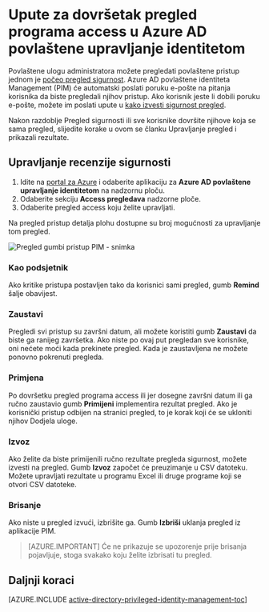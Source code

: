 <properties
   pageTitle="Upute za dovršetak kritike pristup | Microsoft Azure"
   description="Nakon što ste započeli pregled programa access u Azure AD povlaštene upravljanje identitetom Naučite dovršavanja i prikaz rezultata"
   services="active-directory"
   documentationCenter=""
   authors="kgremban"
   manager="femila"
   editor=""/>

<tags
   ms.service="active-directory"
   ms.devlang="na"
   ms.topic="article"
   ms.tgt_pltfrm="na"
   ms.workload="identity"
   ms.date="06/30/2016"
   ms.author="kgremban"/>

# <a name="how-to-complete-an-access-review-in-azure-ad-privileged-identity-management"></a>Upute za dovršetak pregled programa access u Azure AD povlaštene upravljanje identitetom


Povlaštene ulogu administratora možete pregledati povlaštene pristup jednom je [počeo pregled sigurnost](active-directory-privileged-identity-management-how-to-start-security-review.md). Azure AD povlaštene identiteta Management (PIM) će automatski poslati poruku e-pošte na pitanja korisnika da biste pregledali njihov pristup. Ako korisnik jeste li dobili poruku e-pošte, možete im poslati upute u [kako izvesti sigurnost pregled](active-directory-privileged-identity-management-how-to-perform-security-review.md).

Nakon razdoblje Pregled sigurnosti ili sve korisnike dovršite njihove koja se sama pregled, slijedite korake u ovom se članku Upravljanje pregled i prikazali rezultate.

## <a name="manage-security-reviews"></a>Upravljanje recenzije sigurnosti

1. Idite na [portal za Azure](https://portal.azure.com/) i odaberite aplikaciju za **Azure AD povlaštene upravljanje identitetom** na nadzornu ploču.
2. Odaberite sekciju **Access pregledava** nadzorne ploče.
3. Odaberite pregled access koju želite upravljati.

Na pregled pristup detalja plohu dostupne su broj mogućnosti za upravljanje tom pregled.

![Pregled gumbi pristup PIM - snimka][1]

### <a name="remind"></a>Kao podsjetnik

Ako kritike pristupa postavljen tako da korisnici sami pregled, gumb **Remind** šalje obavijest. 

### <a name="stop"></a>Zaustavi

Pregledi svi pristup su završni datum, ali možete koristiti gumb **Zaustavi** da biste ga ranijeg završetka. Ako niste po ovaj put pregledan sve korisnike, oni nećete moći kada prekinete pregled. Kada je zaustavljena ne možete ponovno pokrenuti pregleda.

### <a name="apply"></a>Primjena

Po dovršetku pregled programa access ili jer dosegne završni datum ili ga ručno zaustavio gumb **Primijeni** implementira rezultat pregled. Ako je korisnički pristup odbijen na stranici pregled, to je korak koji će se ukloniti njihov Dodjela uloge.  

### <a name="export"></a>Izvoz

Ako želite da biste primijenili ručno rezultate pregleda sigurnost, možete izvesti na pregled. Gumb **Izvoz** započet će preuzimanje u CSV datoteku. Možete upravljati rezultate u programu Excel ili druge programe koji se otvori CSV datoteke.

### <a name="delete"></a>Brisanje

Ako niste u pregled izvući, izbrišite ga. Gumb **Izbriši** uklanja pregled iz aplikacije PIM.

> [AZURE.IMPORTANT] Će ne prikazuje se upozorenje prije brisanja pojavljuje, stoga svakako koju želite izbrisati tu pregled.


<!--Every topic should have next steps and links to the next logical set of content to keep the customer engaged-->
## <a name="next-steps"></a>Daljnji koraci
[AZURE.INCLUDE [active-directory-privileged-identity-management-toc](../../includes/active-directory-privileged-identity-management-toc.md)]


<!--Image references-->

[1]: ./media/active-directory-privileged-identity-management-how-to-complete-review/PIM_review_buttons.png
